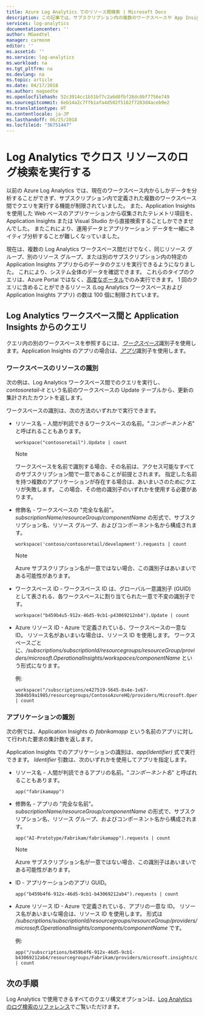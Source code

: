 ```yaml
---
title: Azure Log Analytics でのリソース間検索 | Microsoft Docs
description: この記事では、サブスクリプション内の複数のワークスペースや App Insights アプリのリソースに対してクエリを実行する方法について説明します。
services: log-analytics
documentationcenter: ''
author: MGoedtel
manager: carmonm
editor: ''
ms.assetid: ''
ms.service: log-analytics
ms.workload: na
ms.tgt_pltfrm: na
ms.devlang: na
ms.topic: article
ms.date: 04/17/2018
ms.author: magoedte
ms.openlocfilehash: 52c3914cc1b51bf7c2a6d0fbf28dc0bf7756e749
ms.sourcegitcommit: 6eb14a2c7ffb1afa4d502f5162f7283d4aceb9e2
ms.translationtype: HT
ms.contentlocale: ja-JP
ms.lasthandoff: 06/25/2018
ms.locfileid: "36751447"
---
```

# <a name="perform-cross-resource-log-searches-in-log-analytics"></a>Log Analytics でクロス リソースのログ検索を実行する  

以前の Azure Log Analytics では、現在のワークスペース内からしかデータを分析することができず、サブスクリプション内で定義された複数のワークスペース間でクエリを実行する機能が制限されていました。  また、Application Insights を使用した Web ベースのアプリケーションから収集されたテレメトリ項目を、Application Insights または Visual Studio から直接検索することしかできませんでした。  またこれにより、運用データとアプリケーション データを一緒にネイティブ分析することが難しくなっていました。   

現在は、複数の Log Analytics ワークスペース間だけでなく、同じリソース グループ、別のリソース グループ、または別のサブスクリプション内の特定の Application Insights アプリからのデータのクエリを実行できるようになりました。 これにより、システム全体のデータを確認できます。  これらのタイプのクエリは、Azure Portal ではなく、[高度なポータル](log-analytics-log-search-portals.md#advanced-analytics-portal)でのみ実行できます。 1 回のクエリに含めることができるリソース (Log Analytics ワークスペースおよび Application Insights アプリ) の数は 100 個に制限されています。 

## <a name="querying-across-log-analytics-workspaces-and-from-application-insights"></a>Log Analytics ワークスペース間と Application Insights からのクエリ
クエリ内の別のワークスペースを参照するには、[*ワークスペース*](https://docs.loganalytics.io/docs/Language-Reference/Scope-functions/workspace())識別子を使用します。Application Insights のアプリの場合は、[*アプリ*](https://docs.loganalytics.io/docs/Language-Reference/Scope-functions/app())識別子を使用します。  

### <a name="identifying-workspace-resources"></a>ワークスペースのリソースの識別
次の例は、Log Analytics ワークスペース間でのクエリを実行し、*contosoretail-it* という名前のワークスペースの Update テーブルから、更新の集計されたカウントを返します。 

ワークスペースの識別は、次の方法のいずれかで実行できます。

* リソース名 - 人間が判読できるワークスペースの名前。"*コンポーネント名*" と呼ばれることもあります。 

    `workspace("contosoretail").Update | count`
 
    >[!NOTE]
    >ワークスペースを名前で識別する場合、その名前は、アクセス可能なすべてのサブスクリプション間で一意であることが前提とされます。 指定した名前を持つ複数のアプリケーションが存在する場合は、あいまいさのためにクエリが失敗します。 この場合、その他の識別子のいずれかを使用する必要があります。

* 修飾名 - ワークスペースの "完全な名前"。*subscriptionName/resourceGroup/componentName* の形式で、サブスクリプション名、リソース グループ、およびコンポーネント名から構成されます。 

    `workspace('contoso/contosoretail/development').requests | count `

    >[!NOTE]
    >Azure サブスクリプション名が一意ではない場合、この識別子はあいまいである可能性があります。 
    >

* ワークスペース ID - ワークスペース ID は、グローバル一意識別子 (GUID) として表される、各ワークスペースに割り当てられた一意で不変の識別子です。

    `workspace("b459b4u5-912x-46d5-9cb1-p43069212nb4").Update | count`

* Azure リソース ID - Azure で定義されている、ワークスペースの一意な ID。 リソース名があいまいな場合は、リソース ID を使用します。  ワークスペースごとに、*/subscriptions/subscriptionId/resourcegroups/resourceGroup/providers/microsoft.OperationalInsights/workspaces/componentName* という形式になります。  

    例: 
    ``` 
    workspace("/subscriptions/e427519-5645-8x4e-1v67-3b84b59a1985/resourcegroups/ContosoAzureHQ/providers/Microsoft.OperationalInsights/workspaces/contosoretail").Event | count
    ```

### <a name="identifying-an-application"></a>アプリケーションの識別
次の例では、Application Insights の *fabrikamapp* という名前のアプリに対して行われた要求の集計数を返します。 

Application Insights でのアプリケーションの識別は、*app(Identifier)* 式で実行できます。  *Identifier* 引数は、次のいずれかを使用してアプリを指定します。

* リソース名 - 人間が判読できるアプリの名前。"*コンポーネント名*" と呼ばれることもあります。  

    `app("fabrikamapp")`

* 修飾名 - アプリの "完全な名前"。*subscriptionName/resourceGroup/componentName* の形式で、サブスクリプション名、リソース グループ、およびコンポーネント名から構成されます。 

    `app("AI-Prototype/Fabrikam/fabrikamapp").requests | count`

     >[!NOTE]
    >Azure サブスクリプション名が一意ではない場合、この識別子はあいまいである可能性があります。 
    >

* ID - アプリケーションのアプリ GUID。

    `app("b459b4f6-912x-46d5-9cb1-b43069212ab4").requests | count`

* Azure リソース ID - Azure で定義されている、アプリの一意な ID。 リソース名があいまいな場合は、リソース ID を使用します。 形式は */subscriptions/subscriptionId/resourcegroups/resourceGroup/providers/microsoft.OperationalInsights/components/componentName* です。  

    例: 
    ```
    app("/subscriptions/b459b4f6-912x-46d5-9cb1-b43069212ab4/resourcegroups/Fabrikam/providers/microsoft.insights/components/fabrikamapp").requests | count
    ```

## <a name="next-steps"></a>次の手順

Log Analytics で使用できるすべてのクエリ構文オプションは、[Log Analytics のログ検索のリファレンス](https://docs.loganalytics.io/docs/Language-Reference)でご覧いただけます。    

